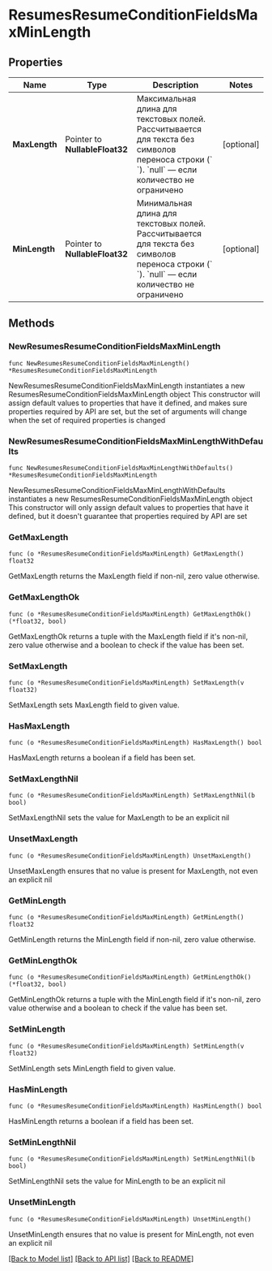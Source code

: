 # ResumesResumeConditionFieldsMaxMinLength

## Properties

Name | Type | Description | Notes
------------ | ------------- | ------------- | -------------
**MaxLength** | Pointer to **NullableFloat32** | Максимальная длина для текстовых полей. Рассчитывается для текста без символов переноса строки (&#x60;  &#x60;). &#x60;null&#x60; — если количество не ограничено | [optional] 
**MinLength** | Pointer to **NullableFloat32** | Минимальная длина для текстовых полей. Рассчитывается для текста без символов переноса строки (&#x60;  &#x60;). &#x60;null&#x60; — если количество не ограничено | [optional] 

## Methods

### NewResumesResumeConditionFieldsMaxMinLength

`func NewResumesResumeConditionFieldsMaxMinLength() *ResumesResumeConditionFieldsMaxMinLength`

NewResumesResumeConditionFieldsMaxMinLength instantiates a new ResumesResumeConditionFieldsMaxMinLength object
This constructor will assign default values to properties that have it defined,
and makes sure properties required by API are set, but the set of arguments
will change when the set of required properties is changed

### NewResumesResumeConditionFieldsMaxMinLengthWithDefaults

`func NewResumesResumeConditionFieldsMaxMinLengthWithDefaults() *ResumesResumeConditionFieldsMaxMinLength`

NewResumesResumeConditionFieldsMaxMinLengthWithDefaults instantiates a new ResumesResumeConditionFieldsMaxMinLength object
This constructor will only assign default values to properties that have it defined,
but it doesn't guarantee that properties required by API are set

### GetMaxLength

`func (o *ResumesResumeConditionFieldsMaxMinLength) GetMaxLength() float32`

GetMaxLength returns the MaxLength field if non-nil, zero value otherwise.

### GetMaxLengthOk

`func (o *ResumesResumeConditionFieldsMaxMinLength) GetMaxLengthOk() (*float32, bool)`

GetMaxLengthOk returns a tuple with the MaxLength field if it's non-nil, zero value otherwise
and a boolean to check if the value has been set.

### SetMaxLength

`func (o *ResumesResumeConditionFieldsMaxMinLength) SetMaxLength(v float32)`

SetMaxLength sets MaxLength field to given value.

### HasMaxLength

`func (o *ResumesResumeConditionFieldsMaxMinLength) HasMaxLength() bool`

HasMaxLength returns a boolean if a field has been set.

### SetMaxLengthNil

`func (o *ResumesResumeConditionFieldsMaxMinLength) SetMaxLengthNil(b bool)`

 SetMaxLengthNil sets the value for MaxLength to be an explicit nil

### UnsetMaxLength
`func (o *ResumesResumeConditionFieldsMaxMinLength) UnsetMaxLength()`

UnsetMaxLength ensures that no value is present for MaxLength, not even an explicit nil
### GetMinLength

`func (o *ResumesResumeConditionFieldsMaxMinLength) GetMinLength() float32`

GetMinLength returns the MinLength field if non-nil, zero value otherwise.

### GetMinLengthOk

`func (o *ResumesResumeConditionFieldsMaxMinLength) GetMinLengthOk() (*float32, bool)`

GetMinLengthOk returns a tuple with the MinLength field if it's non-nil, zero value otherwise
and a boolean to check if the value has been set.

### SetMinLength

`func (o *ResumesResumeConditionFieldsMaxMinLength) SetMinLength(v float32)`

SetMinLength sets MinLength field to given value.

### HasMinLength

`func (o *ResumesResumeConditionFieldsMaxMinLength) HasMinLength() bool`

HasMinLength returns a boolean if a field has been set.

### SetMinLengthNil

`func (o *ResumesResumeConditionFieldsMaxMinLength) SetMinLengthNil(b bool)`

 SetMinLengthNil sets the value for MinLength to be an explicit nil

### UnsetMinLength
`func (o *ResumesResumeConditionFieldsMaxMinLength) UnsetMinLength()`

UnsetMinLength ensures that no value is present for MinLength, not even an explicit nil

[[Back to Model list]](../README.md#documentation-for-models) [[Back to API list]](../README.md#documentation-for-api-endpoints) [[Back to README]](../README.md)


